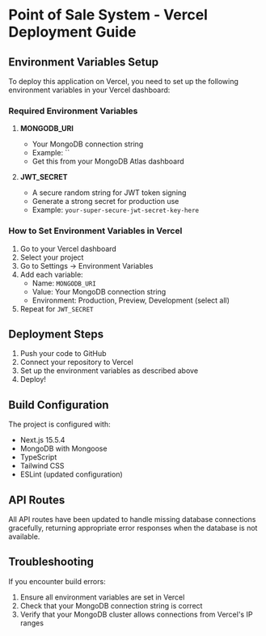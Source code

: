 # Point of Sale System - Vercel Deployment Guide

## Environment Variables Setup

To deploy this application on Vercel, you need to set up the following environment variables in your Vercel dashboard:

### Required Environment Variables

1. **MONGODB_URI**

   - Your MongoDB connection string
   - Example: ``
   - Get this from your MongoDB Atlas dashboard

2. **JWT_SECRET**
   - A secure random string for JWT token signing
   - Generate a strong secret for production use
   - Example: `your-super-secure-jwt-secret-key-here`

### How to Set Environment Variables in Vercel

1. Go to your Vercel dashboard
2. Select your project
3. Go to Settings → Environment Variables
4. Add each variable:
   - Name: `MONGODB_URI`
   - Value: Your MongoDB connection string
   - Environment: Production, Preview, Development (select all)
5. Repeat for `JWT_SECRET`

## Deployment Steps

1. Push your code to GitHub
2. Connect your repository to Vercel
3. Set up the environment variables as described above
4. Deploy!

## Build Configuration

The project is configured with:

- Next.js 15.5.4
- MongoDB with Mongoose
- TypeScript
- Tailwind CSS
- ESLint (updated configuration)

## API Routes

All API routes have been updated to handle missing database connections gracefully, returning appropriate error responses when the database is not available.

## Troubleshooting

If you encounter build errors:

1. Ensure all environment variables are set in Vercel
2. Check that your MongoDB connection string is correct
3. Verify that your MongoDB cluster allows connections from Vercel's IP ranges
